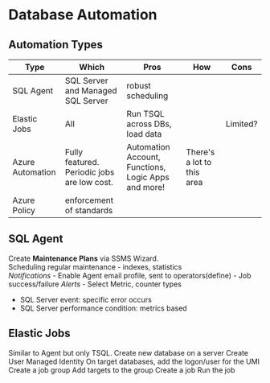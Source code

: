 # Database Automation

## Automation Types
| Type | Which | Pros | How | Cons | 
| ---- | ---- | --- | --- | --- |
| SQL Agent | SQL Server and Managed SQL Server | robust scheduling | |  |
| Elastic Jobs | All | Run TSQL across DBs, load data |  | Limited? | requires its own DB. use job_executions to query |
| Azure Automation | Fully featured. Periodic jobs are low cost. | Automation Account, Functions, Logic Apps and more! | There's a lot to this area |
| Azure Policy | enforcement of standards | | |

## SQL Agent 
Create **Maintenance Plans** via SSMS Wizard.   
Scheduling regular maintenance - indexes, statistics  
*Notifications* - Enable Agent email profile, sent to operators(define) - Job success/failure
*Alerts* - Select Metric, counter
types
- SQL Server event: specific error occurs
- SQL Server performance condition: metrics based

## Elastic Jobs
Similar to Agent but only TSQL. 
Create new database on a server
Create User Managed Identity
On target databases, add the logon/user for the UMI
Create a job group
Add targets to the group
Create a job
Run the job


